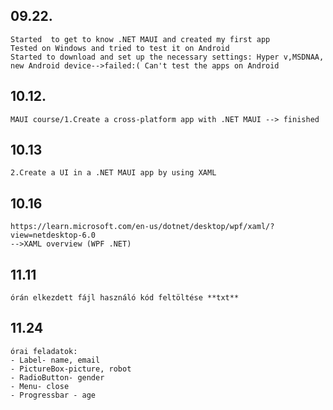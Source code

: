  ## 09.22.
    Started  to get to know .NET MAUI and created my first app
    Tested on Windows and tried to test it on Android
    Started to download and set up the necessary settings: Hyper v,MSDNAA, new Android device-->failed:( Can't test the apps on Android
## 10.12.
    MAUI course/1.Create a cross-platform app with .NET MAUI --> finished
## 10.13
    2.Create a UI in a .NET MAUI app by using XAML
## 10.16
    https://learn.microsoft.com/en-us/dotnet/desktop/wpf/xaml/?view=netdesktop-6.0
    -->XAML overview (WPF .NET)
## 11.11 
    órán elkezdett fájl használó kód feltöltése **txt**
## 11.24
    órai feladatok:
    - Label- name, email
    - PictureBox-picture, robot
    - RadioButton- gender
    - Menu- close
    - Progressbar - age
    
